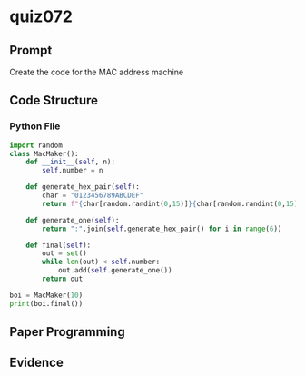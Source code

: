 # quiz072
## Prompt
Create the code for the MAC address machine

## Code Structure
### Python Flie
```.py
import random
class MacMaker():
    def __init__(self, n):
        self.number = n

    def generate_hex_pair(self):
        char = "0123456789ABCDEF"
        return f"{char[random.randint(0,15)]}{char[random.randint(0,15)]}"

    def generate_one(self):
        return ":".join(self.generate_hex_pair() for i in range(6))

    def final(self):
        out = set()
        while len(out) < self.number:
            out.add(self.generate_one())
        return out

boi = MacMaker(10)
print(boi.final())
```

## Paper Programming
## Evidence

